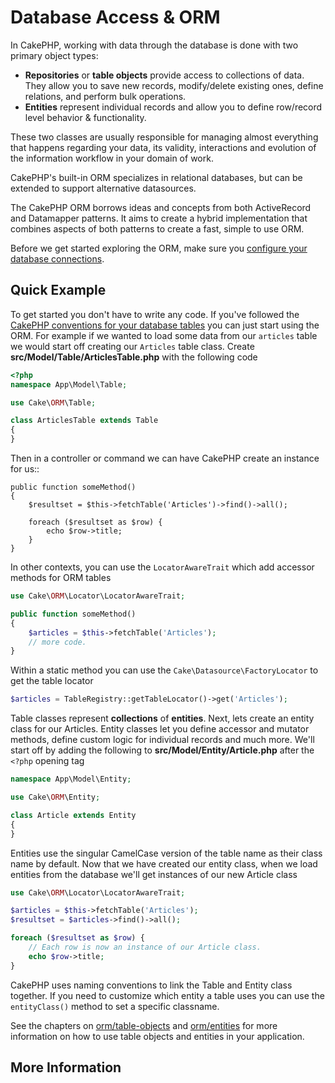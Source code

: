 # Database Access & ORM

In CakePHP,  working with data through the database is done with two primary object types:

- **Repositories** or **table objects** provide access to collections of data.
  They allow you to save new records, modify/delete existing ones, define
  relations, and perform bulk operations.
- **Entities** represent individual records and allow you to define row/record
  level behavior & functionality.

These two classes are usually responsible for managing almost everything
that happens regarding your data, its validity, interactions and evolution
of the information workflow in your domain of work.

CakePHP's built-in ORM specializes in relational databases, but can be extended
to support alternative datasources.

The CakePHP ORM borrows ideas and concepts from both ActiveRecord and Datamapper
patterns. It aims to create a hybrid implementation that combines aspects of
both patterns to create a fast, simple to use ORM.

Before we get started exploring the ORM, make sure you [configure your
database connections](/en/orm/database-basics.md#database-configuration).

## Quick Example

To get started you don't have to write any code. If you've followed the
[CakePHP conventions for your database tables](/en/intro/conventions.md#model-and-database-conventions) you can just start using the ORM. For example
if we wanted to load some data from our `articles` table we would start off
creating our `Articles` table class. Create
**src/Model/Table/ArticlesTable.php** with the following code

```php
<?php
namespace App\Model\Table;

use Cake\ORM\Table;

class ArticlesTable extends Table
{
}
```
Then in a controller or command we can have CakePHP create an instance for us::

    public function someMethod()
    {
        $resultset = $this->fetchTable('Articles')->find()->all();

        foreach ($resultset as $row) {
            echo $row->title;
        }
    }

In other contexts, you can use the `LocatorAwareTrait` which add accessor methods for ORM tables
```php
use Cake\ORM\Locator\LocatorAwareTrait;

public function someMethod()
{
    $articles = $this->fetchTable('Articles');
    // more code.
}
```
Within a static method you can use the `Cake\Datasource\FactoryLocator`
to get the table locator
```php
$articles = TableRegistry::getTableLocator()->get('Articles');
```
Table classes represent **collections** of **entities**. Next, lets create an
entity class for our Articles. Entity classes let you define accessor and
mutator methods, define custom logic for individual records and much more. We'll
start off by adding the following to **src/Model/Entity/Article.php** after the
`<?php` opening tag
```php
namespace App\Model\Entity;

use Cake\ORM\Entity;

class Article extends Entity
{
}
```
Entities use the singular CamelCase version of the table name as their class
name by default. Now that we have created our entity class, when we
load entities from the database we'll get instances of our new Article class
```php
use Cake\ORM\Locator\LocatorAwareTrait;

$articles = $this->fetchTable('Articles');
$resultset = $articles->find()->all();

foreach ($resultset as $row) {
    // Each row is now an instance of our Article class.
    echo $row->title;
}
```

CakePHP uses naming conventions to link the Table and Entity class together. If
you need to customize which entity a table uses you can use the
`entityClass()` method to set a specific classname.

See the chapters on [orm/table-objects](/en/orm/table-objects.md) and [orm/entities](/en/orm/entities.md) for more
information on how to use table objects and entities in your application.

## More Information
